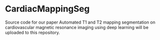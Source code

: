# CardiacMappingSeg
Source code for our paper Automated T1 and T2 mapping segmentation on cardiovascular magnetic resonance imaging using deep learning will be uploaded to this repository.
